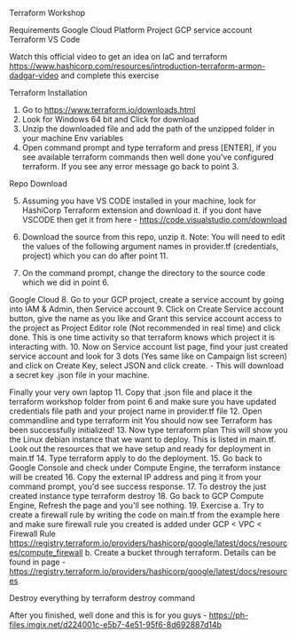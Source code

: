 Terraform Workshop

Requirements
    Google Cloud Platform Project
    GCP service account
    Terraform
    VS Code 


Watch this official video to get an idea on IaC and terraform https://www.hashicorp.com/resources/introduction-terraform-armon-dadgar-video
and complete this exercise

Terraform Installation

1. Go to https://www.terraform.io/downloads.html
2. Look for Windows 64 bit and Click for download
3. Unzip the downloaded file and add the path of the unzipped folder in your machine Env variables
4. Open command prompt and type terraform and press [ENTER], if you see available terraform commands then well done you've configured terraform. If you see any error message go back to point 3. 

Repo Download

5. Assuming you have VS CODE installed in your machine, look for HashiCorp Terraform extension and download it.
if you dont have VSCODE then get it from here - https://code.visualstudio.com/download
6. Download the source from this repo, unzip it.
Note: You will need to edit the values of the following argument names in provider.tf (credentials, project) which you can do after point 11.

7. On the command prompt, change the directory to the source code which we did in point 6.

Google Cloud
8. Go to your GCP project, create a service account by going into IAM & Admin, then Service account
9. Click on Create Service account button, give the name as you like and Grant this service account access to the project as Project Editor role (Not recommended in real time) and click done. This is one time activity so that terraform knows which project it is interacting with.
10. Now on Service account list page, find your just created service account and look for 3 dots (Yes same like on Campaign list screen) and click on Create Key, select JSON and click create. - This will download a secret key .json file in your machine.

Finally your very own laptop
11. Copy that .json file and place it the terraform workshop folder from point 6 and make sure you have updated credentials file path and your project name in provider.tf file
12. Open commandline and type terraform init
You should now see Terraform has been successfully initialized!
13. Now type terraform plan
This will show you the Linux debian instance that we want to deploy. This is listed in main.tf. Look out the resources that we have setup and ready for deployment in main.tf 
14. Type terraform apply to do the deployment.
15. Go back to Google Console and check under Compute Engine, the terraform instance will be created
16. Copy the external IP address and ping it from your command prompt, you'd see success response.
17. To destroy the just created instance type terraform destroy
18. Go back to GCP Compute Engine, Refresh the page and you'll see nothing.
19. Exercise
a. Try to create a firewall rule by writing the code on main.tf from the example here and make sure firewall rule you created is added under GCP < VPC < Firewall Rule
https://registry.terraform.io/providers/hashicorp/google/latest/docs/resources/compute_firewall
b. Create a bucket through terraform. Details can be found in page - https://registry.terraform.io/providers/hashicorp/google/latest/docs/resources

Destroy everything by terraform destroy command


After you finished, well done and this is for you guys - https://ph-files.imgix.net/d224001c-e5b7-4e51-95f6-8d692887d14b


